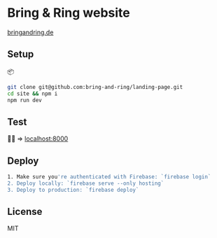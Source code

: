 # Bring & Ring website

[bringandring.de](https://bringandring.de/)

## Setup

📦

```zsh
git clone git@github.com:bring-and-ring/landing-page.git
cd site && npm i
npm run dev
```

## Test

👩‍💻 => [localhost:8000](http://localhost:8000/)

## Deploy

```zsh
1. Make sure you're authenticated with Firebase: `firebase login`
2. Deploy locally: `firebase serve --only hosting`
3. Deploy to production: `firebase deploy`
```

## License

MIT

